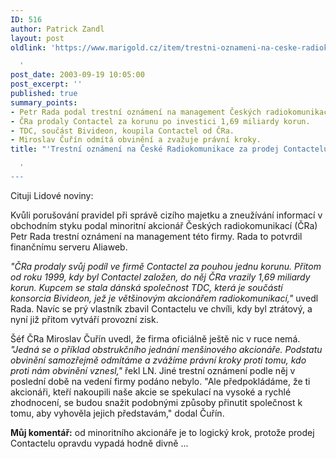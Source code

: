 ```yaml
---
ID: 516
author: Patrick Zandl
layout: post
oldlink: 'https://www.marigold.cz/item/trestni-oznameni-na-ceske-radiokomunikace-za-prodej-contactelu

  '
post_date: 2003-09-19 10:05:00
post_excerpt: ''
published: true
summary_points:
- Petr Rada podal trestní oznámení na management Českých radiokomunikací.
- ČRa prodaly Contactel za korunu po investici 1,69 miliardy korun.
- TDC, součást Bivideon, koupila Contactel od ČRa.
- Miroslav Čuřín odmítá obvinění a zvažuje právní kroky.
title: "'Trestní oznámení na České Radiokomunikace za prodej Contactelu"

  '
---
```


<p>
Cituji Lidové noviny:</p>

<p>
Kvůli porušování pravidel při správě cizího majetku a zneužívání informací v obchodním styku podal minoritní akcionář Českých radiokomunikací (ČRa) Petr Rada trestní oznámení na management této firmy. Rada to potvrdil finančnímu serveru Aliaweb. </p>

<p>
<EM>"ČRa prodaly svůj podíl ve firmě Contactel za pouhou jednu korunu. Přitom od roku 1999, kdy byl Contactel založen, do něj ČRa vrazily 1,69 miliardy korun. Kupcem se stala dánská společnost TDC, která je součástí konsorcia Bivideon, jež je většinovým akcionářem radiokomunikací,"</EM> uvedl Rada. Navíc se prý vlastník zbavil Contactelu ve chvíli, kdy byl ztrátový, a nyní již přitom vytváří provozní zisk. </p>

<p>
Šéf ČRa Miroslav Čuřín uvedl, že firma oficiálně ještě nic v ruce nemá. <EM>"Jedná se o příklad obstrukčního jednání menšinového akcionáře. Podstatu obvinění samozřejmě odmítáme a zvážíme právní kroky proti tomu, kdo proti nám obvinění vznesl,"</EM> řekl LN. Jiné trestní oznámení podle něj v poslední době na vedení firmy podáno nebylo. "Ale předpokládáme, že ti akcionáři, kteří nakoupili naše akcie se spekulací na vysoké a rychlé zhodnocení, se budou snažit podobnými způsoby přinutit společnost k tomu, aby vyhověla jejich představám," dodal Čuřín.</p>

<p>
<STRONG>Můj komentář:</STRONG> od minoritního akcionáře je to logický krok, protože prodej Contactelu opravdu vypadá hodně divně ... </p>
